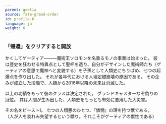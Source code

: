 ```yaml
---
parent: goetia
source: fate-grand-order
id: profile-6
language: ja
weight: 6
---
```


### 「帰還」をクリアすると開放

かくしてゲーティア―――魔術王ソロモンを名乗るモノの事業は始まった。
彼は歴史を狂わせる特異点として聖杯を造り、自分がデザインした魔術師たち（ゲーティアの意思で魔神へと変貌する）を子孫として人類史にちりばめ、七つの起爆点を作り出した。
それが各年代における人理定礎崩壊の原因である。
その企みが成立した段階で、人類から2016年以降の未来は消滅した。

以上の功績をもって彼のクラスは決定された。
グランドキャスターなぞ偽りの冠位。
其は人間が生み出した、人類史をもっとも有効に悪用した大災害。

その名をビーストⅠ。
七つの人類悪のひとつ、『憐憫』の理を持つ獣である。
（人が人を哀れみ失望するという驕り。それこそがゲーティアの獣性である）
